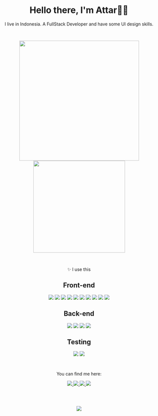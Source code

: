 <h1 align="center">
  Hello there, I'm Attar🧑‍💻
</h1>
<p align="center">
  I live in Indonesia. A FullStack Developer and have some UI design skills.
</p>

<br />

<p align="center">
  <img src="https://github-readme-stats.vercel.app/api?username=attaryu&show_icons=true&theme=tokyonight" width="385" />
  <img src="https://github-readme-stats.vercel.app/api/top-langs/?username=attaryu&layout=compact&theme=tokyonight" width="295" />
</p>

<br />

<p align="center">✨ I use this</p>
<h2 align="center">Front-end</h2>
<p align="center">
  <img src="https://img.shields.io/badge/next.js-000000?style=for-the-badge&logo=nextdotjs&logoColor=white" />
  <img src="https://img.shields.io/badge/React-20232A?style=for-the-badge&logo=react&logoColor=61DAFB" />
  <img src="https://img.shields.io/badge/Redux_Toolkit-593D88?style=for-the-badge&logo=redux&logoColor=white" />
  <img src="https://img.shields.io/badge/React_Router-CA4245?style=for-the-badge&logo=react-router&logoColor=white" />
  <img src="https://img.shields.io/badge/Tailwind_CSS-38B2AC?style=for-the-badge&logo=tailwind-css&logoColor=white" />
  <img src="https://img.shields.io/badge/Framer_Motion-black?style=for-the-badge&logo=framer&logoColor=blue" />
  <img src="https://img.shields.io/badge/Sass-CC6699?style=for-the-badge&logo=sass&logoColor=white" />
  <img src="https://img.shields.io/badge/storybook-FF4785?style=for-the-badge&logo=storybook&logoColor=white" />
  <img src="https://img.shields.io/badge/styled--components-DB7093?style=for-the-badge&logo=styled-components&logoColor=white" />
  <img src="https://img.shields.io/badge/Electron-2B2E3A?style=for-the-badge&logo=electron&logoColor=9FEAF9" />
</p>

<h2 align="center">Back-end</h2>
<p align="center">
  <img src="https://img.shields.io/badge/MySQL-005C84?style=for-the-badge&logo=mysql&logoColor=white" />
  <img src="https://img.shields.io/badge/Node.js-339933?style=for-the-badge&logo=nodedotjs&logoColor=white" />
  <img src="https://img.shields.io/badge/Express.js-000000?style=for-the-badge&logo=express&logoColor=white" />
  <img src="https://img.shields.io/badge/Prisma-3982CE?style=for-the-badge&logo=Prisma&logoColor=white" />
</p>

<h2 align="center">Testing</h2>
<p align="center">
  <img src="https://img.shields.io/badge/Jest-C21325?style=for-the-badge&logo=jest&logoColor=white" />
  <img src="https://img.shields.io/badge/Cypress-17202C?style=for-the-badge&logo=cypress&logoColor=white" />
</p>

<br />
<p align="center">You can find me here:</p>
<p align="center">
  <a href="https://www.linkedin.com/in/attar-annaufal-797730230/" target="_blank">
    <img src="https://img.shields.io/badge/LinkedIn-0077B5?style=for-the-badge&logo=linkedin&logoColor=white" />
  </a>
  <a href="https://dev.to/attaryu" target="_blank">
    <img src="https://img.shields.io/badge/dev.to-0A0A0A?style=for-the-badge&logo=devdotto&logoColor=white" />
  </a>
  <a href="https://www.codewars.com/users/attaryu" target="_blank">
    <img src="https://img.shields.io/badge/Codewars-B1361E?style=for-the-badge&logo=Codewars&logoColor=white" />
  </a>
  <a href="https://www.instagram.com/just.atr_/" target="_blank">
    <img src="https://img.shields.io/badge/Instagram-E4405F?style=for-the-badge&logo=instagram&logoColor=white" />
</p>
</a>

<br />
<br />
<p align="center">
  <img src="https://komarev.com/ghpvc/?username=attaryu&style=flat-square&color=blue" />
</p>
